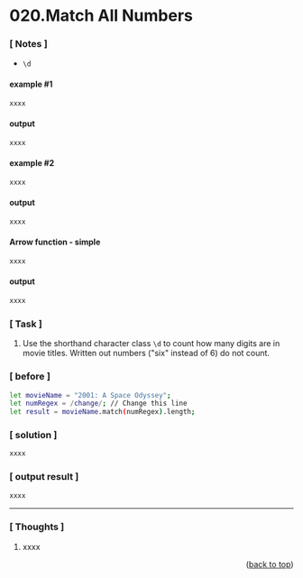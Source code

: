 <a name="topage"></a>

# 020.Match All Numbers

### [ Notes ]
  * `\d`

#### example #1

```sh
xxxx
```

#### output
```sh
xxxx
```

#### example #2

```sh
xxxx
```

#### output
```sh
xxxx
```

#### Arrow function - simple

```sh
xxxx
```

#### output
```sh
xxxx
```

### [ Task ]
  1. Use the shorthand character class `\d` to count how many digits are in movie titles. Written out numbers ("six" instead of 6) do not count.


### [ before ]

```sh
let movieName = "2001: A Space Odyssey";
let numRegex = /change/; // Change this line
let result = movieName.match(numRegex).length;
```

### [ solution ]

```sh
xxxx
```

### [ output result ]

```sh
xxxx
```

-----

### [ Thoughts ]

  1. xxxx
  

<p align="right">(<a href="#topage">back to top</a>)</p>
<br/>
<br/>
